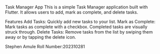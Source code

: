   Task Manager App
This is a simple Task Manager application built with Flutter. It allows users to add, mark as complete, and delete tasks.

Features
Add Tasks: Quickly add new tasks to your list.
Mark as Complete: Mark tasks as complete with a checkbox. Completed tasks are visually struck through.
Delete Tasks: Remove tasks from the list by swiping them away or by tapping the delete icon.

Stephen Amule Roll Number:202310281
